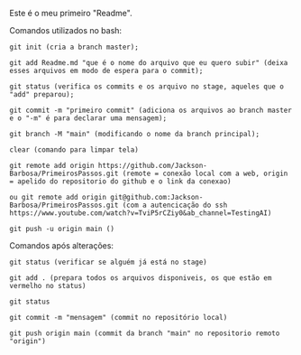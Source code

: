 Este é o meu primeiro "Readme".

Comandos utilizados no bash:

    git init (cria a branch master);

    git add Readme.md "que é o nome do arquivo que eu quero subir" (deixa esses arquivos em modo de espera para o commit);

    git status (verifica os commits e os arquivo no stage, aqueles que o "add" preparou);

    git commit -m "primeiro commit" (adiciona os arquivos ao branch master e o "-m" é para declarar uma mensagem);

    git branch -M "main" (modificando o nome da branch principal);

    clear (comando para limpar tela)

    git remote add origin https://github.com/Jackson-Barbosa/PrimeirosPassos.git (remote = conexão local com a web, origin = apelido do repositorio do github e o link da conexao)

    ou git remote add origin git@github.com:Jackson-Barbosa/PrimeirosPassos.git (com a autencicação do ssh https://www.youtube.com/watch?v=TviP5rCZiy0&ab_channel=TestingAI)

    git push -u origin main ()


Comandos após alterações:

    git status (verificar se alguém já está no stage)

    git add . (prepara todos os arquivos disponiveis, os que estão em vermelho no status)

    git status

    git commit -m "mensagem" (commit no repositório local)
    
    git push origin main (commit da branch "main" no repositorio remoto "origin")



